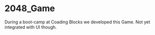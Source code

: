 # 2048_Game
During a boot-camp at Coading Blocks we developed this Game. Not yet integrated with UI though.
